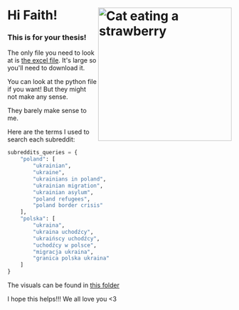 # Hi Faith! <img src="assets/Cat Strawberry GIF.gif" alt="Cat eating a strawberry" align="right" width="300" height="auto">

### This is for your thesis!

The only file you need to look at is [the excel file](ukrainian_migration_to_poland_data.xlsx). It's large so you'll need to download it.

You can look at the python file if you want! But they might not make any sense.

They barely make sense to me.

Here are the terms I used to search each subreddit:

```python
subreddits_queries = {
    "poland": [
        "ukrainian",
        "ukraine",
        "ukrainians in poland", 
        "ukrainian migration", 
        "ukrainian asylum", 
        "poland refugees", 
        "poland border crisis"
    ],
    "polska": [
        "ukraina",
        "ukraina uchodźcy", 
        "ukraińscy uchodźcy", 
        "uchodźcy w polsce", 
        "migracja ukraina", 
        "granica polska ukraina"
    ]
}
```

The visuals can be found in [this folder](visuals)

I hope this helps!!! We all love you <3
